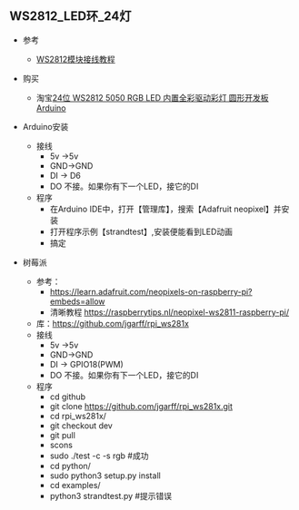 ## WS2812_LED环_24灯
- 参考
    - [WS2812模块接线教程](http://www.i-element.org/ws2812/)

- 购买
    - 淘宝[24位 WS2812 5050 RGB LED 内置全彩驱动彩灯 圆形开发板 Arduino](https://item.taobao.com/item.htm?spm=a1z09.2.0.0.52628a87XuP9Y8&id=45817571873&_u=fenvdkbb451)
    
- Arduino安装    
    - 接线
        - 5v ->5v
        - GND->GND
        - DI -> D6
        - DO 不接。如果你有下一个LED，接它的DI
    - 程序
        - 在Arduino IDE中，打开【管理库】，搜索【Adafruit neopixel】并安装
        - 打开程序示例【strandtest】,安装便能看到LED动画
        - 搞定
        
- 树莓派
    - 参考：
        - https://learn.adafruit.com/neopixels-on-raspberry-pi?embeds=allow
        - 清晰教程 https://raspberrytips.nl/neopixel-ws2811-raspberry-pi/
    - 库：https://github.com/jgarff/rpi_ws281x
    - 接线
        - 5v ->5v
        - GND->GND
        - DI -> GPIO18(PWM)
        - DO 不接。如果你有下一个LED，接它的DI
    - 程序
        - cd github
        - git clone https://github.com/jgarff/rpi_ws281x.git
        - cd rpi_ws281x/
        - git checkout dev    
        - git pull
        - scons
        - sudo ./test -c -s rgb #成功
        - cd python/
        - sudo python3 setup.py install
        - cd examples/
        - python3 strandtest.py #提示错误
        
        